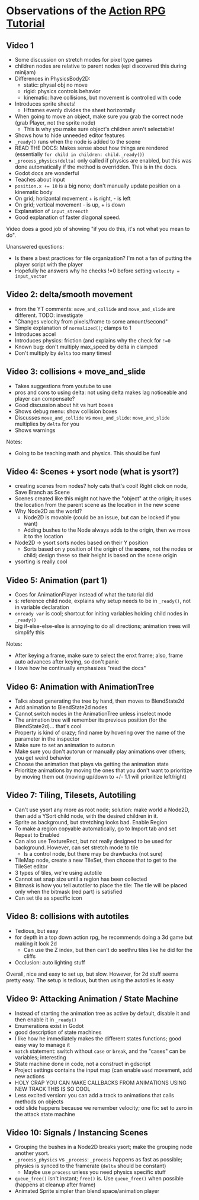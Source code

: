 # Observations of the [Action RPG Tutorial](https://www.youtube.com/playlist?list=PL9FzW-m48fn2SlrW0KoLT4n5egNdX-W9a)

## Video 1

* Some discussion on stretch modes for pixel type games
* children nodes are relative to parent nodes (epi discovered this during minijam)
* Differences in PhysicsBody2D:
  * static: physal obj no move
  * rigid: physics controls behavior
  * kinematic: have collisions, but movement is controlled with code
* Introduces sprite sheets!
  * Hframes evenly divides the sheet horizontally
* When going to move an object, make sure you grab the correct node (grab Player, not the sprite node)
  * This is why you make sure object's children aren't selectable! 
* Shows how to hide unneeded editor features
* `_ready()` runs when the node is added to the scene
* READ THE DOCS: Makes sense about how things are rendered (essentially `for child in children: child._ready()`)
* `_process_physics(delta)` only called if physics are enabled, but this was done automatically if the method is overridden. This is in the docs.
* Godot docs are wonderful
* Teaches about input
* `position.x += 10` is a big nono; don't manually update position on a kinematic body
* On grid; horizontal movement + is right, - is left
* On grid; vertical movement - is up, + is down
* Explanation of `input_strencth`
* Good explanation of faster diagonal speed.



Video does a good job of showing "if you do this, it's not what you mean to do".

Unanswered questions:

* Is there a best practices for file organization? I'm not a fan of putting the player script with the player 
* Hopefully he answers why he checks !=0 before setting `velocity = input_vector`

## Video 2: delta/smooth movement

* from the YT comments: `move_and_collide` and `move_and_slide` are different. TODO: investigate
* "Changes velocity from pixels/frame to some amount/second"
* Simple explanation of `normalized()`; clamps to 1
* Introduces accel
* Introduces physics: friction (and explains why the check for `!=0`
* Known bug: don't multiply max_speed by delta in clamped
* Don't multiply by `delta` too many times!

## Video 3: collisions + move_and_slide

* Takes suggestions from youtube to use 
* pros and cons to using delta: not using delta makes lag noticeable and player can compensate?
* Good discussion about hit vs hurt boxes
* Shows debug menu: show collision boxes
* Discusses `move_and_collide` vs `move_and_slide`: `move_and_slide` multiplies by `delta` for you
* Shows warnings

Notes:
* Going to be teaching math and physics.  This should be fun!

## Video 4: Scenes + ysort node (what is ysort?)

* creating scenes from nodes? holy cats that's cool! Right click on node, Save Branch as Scene
* Scenes created like this might not have the "object" at the origin; it uses the location from the parent scene as the location in the new scene
* Why Node2D as the world?
  * Node2D is movable (could be an issue, but can be locked if you want)
  * Adding bushes to the Node always adds to the origin, then we move it to the location
* Node2D -> ysort sorts nodes based on their Y position
  * Sorts based on y position of the origin of the **scene**, not the nodes or child; design these so their height is based on the scene origin
* ysorting is really cool

## Video 5: Animation (part 1)

* Goes for AnimationPlayer instead of what the tutorial did
* `$`: reference child node, explains why setup needs to be in `_ready()`, not in variable declaration
* `onready var` is cool; shortcut for initing variables holding child nodes in `_ready()`
* big if-else-else-else is annoying to do all directions; animation trees will simplify this



Notes:

* After keying a frame, make sure to select the enxt frame; also, frame auto advances after keying, so don't panic
* I love how he continually emphasizes "read the docs"

## Video 6: Animation with AnimationTree

* Talks about generating the tree by hand, then moves to BlendState2d
* Add animation to BlendState2d nodes
* Cannot switch nodes in the AnimationTree unless inselect mode
* The animation tree will remember its previous position (for the BlendState2d)... that's cool
* Property is kind of crazy; find name by hovering over the name of the parameter in the inspector
* Make sure to set an animation to autorun
* Make sure you don't autorun or manually play animations over others; you get weird behavior
* Choose the animation that plays via getting the animation state
* Prioritize animations by moving the ones that you don't want to prioritize by moving them out (moving up/down to +/- 1.1 will prioritize left/right)

## Video 7: Tiling, Tilesets, Autotiling

* Can't use ysort any more as root node; solution: make world a Node2D, then add a YSort child node, with the desired children in it.
* Sprite as background, but stretching looks bad. Enable Region
* To make a region copyable automatically, go to Import tab and set Repeat to Enabled
* Can also use TextureRect, but not really designed to be used for background.  However, can set stretch mode to tile
  * Is a control node, but there may be drawbacks (not sure)
* TileMap node, create a new TileSet, then choose that to get to the TileSet editor
* 3 types of tiles, we're using autotile
* Cannot set snap size until a region has been collected
* Bitmask is how you tell autotiler to place the tile: The tile will be placed only when the bitmask (red part) is satisfied
* Can set tile as specific icon

## Video 8: collisions with autotiles

* Tedious, but easy
* for depth in a top down action rpg, he recommends doing a 3d game but making it look 2d
  * Can use the Z index, but then can't do seethru tiles like he did for the cliffs
* Occlusion: auto lighting stuff

Overall, nice and easy to set up, but slow.  However, for 2d stuff seems pretty easy.  The setup is tedious, but then using the autotiles is easy

## Video 9: Attacking Animation / State Machine

* Instead of starting the animation tree as active by default, disable it and then enable it in `_ready()`
* Enumerations exist in Godot
* good description of state machines
* I like how he immediately makes the different states functions; good easy way to manage it
* `match` statement: switch without `case` or `break`, and the "cases" can be variables; interesting
* State machine done in code, not a construct in gdscript
* Project settings contains the input map (can enable `wasd` movement, add new actions
* HOLY CRAP YOU CAN MAKE CALLBACKS FROM ANIMATIONS USING NEW TRACK THIS IS SO COOL
* Less excited version: you can add a track to animations that calls methods on objects
* odd slide happens because we remember velocity; one fix: set to zero in the attack state machine

## Video 10: Signals / Instancing Scenes

* Grouping the bushes in a Node2D breaks ysort; make the grouping node another ysort.
* `_process_physics` vs `_process`: `_process` happens as fast as possible; physics is synced to the framerate (`delta` should be constant)
  * Maybe use `process` unless you need physics specific stuff
* `queue_free()` isn't instant; `free()` is.  Use `queue_free()` when possible (happens at cleanup after frame)
* Animated Sprite simpler than blend space/animation player
